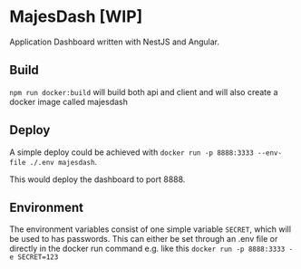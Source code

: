 # MajesDash [WIP]

Application Dashboard written with NestJS and Angular.

## Build

`npm run docker:build` will build both api and client and will also create a docker image called majesdash

## Deploy

A simple deploy could be achieved with `docker run -p 8888:3333 --env-file ./.env majesdash`.

This would deploy the dashboard to port 8888.

## Environment

The environment variables consist of one simple variable `SECRET`, which will be used to has passwords. This can either be set through an .env file or directly in the docker run command e.g. like this `docker run -p 8888:3333 -e SECRET=123`
